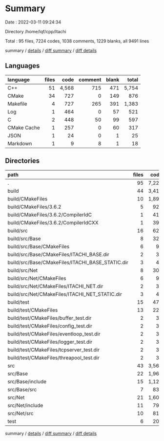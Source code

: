# Summary

Date : 2022-03-11 09:24:34

Directory /home/lqf/cpp/Itachi

Total : 95 files,  7224 codes, 1038 comments, 1229 blanks, all 9491 lines

summary / [details](details.md) / [diff summary](diff.md) / [diff details](diff-details.md)

## Languages
| language | files | code | comment | blank | total |
| :--- | ---: | ---: | ---: | ---: | ---: |
| C++ | 51 | 4,568 | 715 | 471 | 5,754 |
| CMake | 34 | 727 | 0 | 149 | 876 |
| Makefile | 4 | 727 | 265 | 391 | 1,383 |
| Log | 1 | 464 | 0 | 57 | 521 |
| C | 2 | 448 | 50 | 99 | 597 |
| CMake Cache | 1 | 257 | 0 | 60 | 317 |
| JSON | 1 | 24 | 0 | 1 | 25 |
| Markdown | 1 | 9 | 8 | 1 | 18 |

## Directories
| path | files | code | comment | blank | total |
| :--- | ---: | ---: | ---: | ---: | ---: |
| . | 95 | 7,224 | 1,038 | 1,229 | 9,491 |
| build | 44 | 3,415 | 367 | 852 | 4,634 |
| build/CMakeFiles | 10 | 1,890 | 102 | 297 | 2,289 |
| build/CMakeFiles/3.6.2 | 5 | 926 | 102 | 221 | 1,249 |
| build/CMakeFiles/3.6.2/CompilerIdC | 1 | 417 | 50 | 95 | 562 |
| build/CMakeFiles/3.6.2/CompilerIdCXX | 1 | 390 | 52 | 92 | 534 |
| build/src | 16 | 621 | 117 | 247 | 985 |
| build/src/Base | 8 | 321 | 60 | 128 | 509 |
| build/src/Base/CMakeFiles | 6 | 91 | 0 | 18 | 109 |
| build/src/Base/CMakeFiles/ITACHI_BASE.dir | 2 | 38 | 0 | 6 | 44 |
| build/src/Base/CMakeFiles/ITACHI_BASE_STATIC.dir | 3 | 41 | 0 | 7 | 48 |
| build/src/Net | 8 | 300 | 57 | 119 | 476 |
| build/src/Net/CMakeFiles | 6 | 91 | 0 | 18 | 109 |
| build/src/Net/CMakeFiles/ITACHI_NET.dir | 2 | 38 | 0 | 6 | 44 |
| build/src/Net/CMakeFiles/ITACHI_NET_STATIC.dir | 3 | 41 | 0 | 7 | 48 |
| build/test | 15 | 476 | 72 | 167 | 715 |
| build/test/CMakeFiles | 13 | 228 | 0 | 41 | 269 |
| build/test/CMakeFiles/buffer_test.dir | 2 | 36 | 0 | 6 | 42 |
| build/test/CMakeFiles/config_test.dir | 2 | 36 | 0 | 6 | 42 |
| build/test/CMakeFiles/eventloop_test.dir | 2 | 36 | 0 | 6 | 42 |
| build/test/CMakeFiles/logger_test.dir | 2 | 36 | 0 | 6 | 42 |
| build/test/CMakeFiles/tcpserver_test.dir | 2 | 36 | 0 | 6 | 42 |
| build/test/CMakeFiles/threapool_test.dir | 2 | 36 | 0 | 6 | 42 |
| src | 43 | 3,567 | 604 | 318 | 4,489 |
| src/Base | 22 | 1,960 | 378 | 207 | 2,545 |
| src/Base/include | 15 | 1,126 | 184 | 142 | 1,452 |
| src/Base/src | 7 | 834 | 194 | 65 | 1,093 |
| src/Net | 21 | 1,607 | 226 | 111 | 1,944 |
| src/Net/include | 11 | 792 | 119 | 75 | 986 |
| src/Net/src | 10 | 815 | 107 | 36 | 958 |
| test | 6 | 209 | 59 | 57 | 325 |

summary / [details](details.md) / [diff summary](diff.md) / [diff details](diff-details.md)